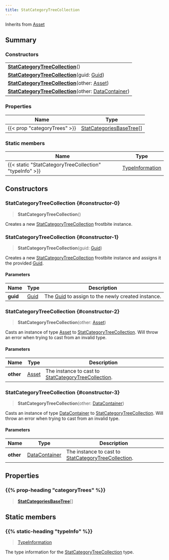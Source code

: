 ```yaml
---
title: StatCategoryTreeCollection
---
```


Inherits from 
[Asset](/vext/ref/fb/asset)

## Summary
### Constructors
| |
| ----------- |
| **[StatCategoryTreeCollection](#constructor-0)**() |
| **[StatCategoryTreeCollection](#constructor-1)**(guid: [Guid](/vext/ref/shared/class/guid)) |
| **[StatCategoryTreeCollection](#constructor-2)**(other: [Asset](/vext/ref/fb/asset)) |
| **[StatCategoryTreeCollection](#constructor-3)**(other: [DataContainer](/vext/ref/shared/class/datacontainer)) |

### Properties
| Name | Type |
| ---- | ---- |
| {{< prop "categoryTrees" >}} | [StatCategoriesBaseTree](/vext/ref/fb/statcategoriesbasetree)[] |

### Static members
| Name | Type |
| ---- | ---- |
| {{< static "StatCategoryTreeCollection" "typeInfo" >}} | [TypeInformation](/vext/ref/shared/class/typeinformation) |

## Constructors
### StatCategoryTreeCollection {#constructor-0}
> **StatCategoryTreeCollection**()

Creates a new [StatCategoryTreeCollection](/vext/ref/fb/statcategorytreecollection) frostbite instance.

### StatCategoryTreeCollection {#constructor-1}
> **StatCategoryTreeCollection**(guid: [Guid](/vext/ref/shared/class/guid))

Creates a new [StatCategoryTreeCollection](/vext/ref/fb/statcategorytreecollection) frostbite instance and assigns it the provided [Guid](/vext/ref/shared/class/guid).

#### Parameters
| Name | Type | Description |
| ---- | ---- | ----------- |
| **guid** | [Guid](/vext/ref/shared/class/guid) | The [Guid](/vext/ref/shared/class/guid) to assign to the newly created instance. |

### StatCategoryTreeCollection {#constructor-2}
> **StatCategoryTreeCollection**(other: [Asset](/vext/ref/fb/asset))

Casts an instance of type [Asset](/vext/ref/fb/asset) to [StatCategoryTreeCollection](/vext/ref/fb/statcategorytreecollection). Will throw an error when trying to cast from an invalid type.

#### Parameters
| Name | Type | Description |
| ---- | ---- | ----------- |
| **other** | [Asset](/vext/ref/fb/asset) | The instance to cast to [StatCategoryTreeCollection](/vext/ref/fb/statcategorytreecollection). |

### StatCategoryTreeCollection {#constructor-3}
> **StatCategoryTreeCollection**(other: [DataContainer](/vext/ref/shared/class/datacontainer))

Casts an instance of type [DataContainer](/vext/ref/shared/class/datacontainer) to [StatCategoryTreeCollection](/vext/ref/fb/statcategorytreecollection). Will throw an error when trying to cast from an invalid type.

#### Parameters
| Name | Type | Description |
| ---- | ---- | ----------- |
| **other** | [DataContainer](/vext/ref/shared/class/datacontainer) | The instance to cast to [StatCategoryTreeCollection](/vext/ref/fb/statcategorytreecollection). |

## Properties
### {{% prop-heading "categoryTrees" %}}
> **[StatCategoriesBaseTree](/vext/ref/fb/statcategoriesbasetree)**[]

## Static members
### {{% static-heading "typeInfo" %}}
> [TypeInformation](/vext/ref/shared/class/typeinformation)

The type information for the [StatCategoryTreeCollection](/vext/ref/fb/statcategorytreecollection) type.


